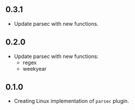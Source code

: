 ## 0.3.1

- Update parsec with new functions.

## 0.2.0

- Update parsec with new functions:
  - regex
  - weekyear

## 0.1.0

- Creating Linux implementation of `parsec` plugin.
